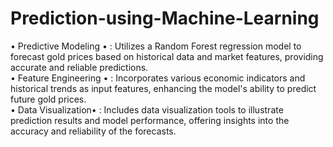 # Prediction-using-Machine-Learning

•	Predictive Modeling • : Utilizes a Random Forest regression model to forecast gold prices based on historical data and market features, providing accurate and reliable predictions.   
•	Feature Engineering • : Incorporates various economic indicators and historical trends as input features, enhancing the model's ability to predict future gold prices.   
•	Data Visualization•   : Includes data visualization tools to illustrate prediction results and model performance, offering insights into the accuracy and reliability of the forecasts. 
